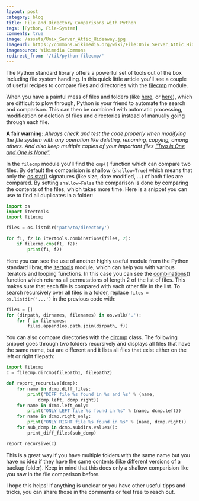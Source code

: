 ```yaml
---
layout: post
category: blog
title: File and Directory Comparisons with Python
tags: [Python, File-System]
comments: true
image: /assets/Unix_Server_Attic_Hideaway.jpg
imageurl: https://commons.wikimedia.org/wiki/File:Unix_Server_Attic_Hideaway.jpeg
imagesource: Wikimedia Commons
redirect_from: '/til/python-filecmp/'
---
```


The Python standard library offers a powerful set of tools out of the box including file system handling. In this quick little article you'll see a couple of useful recipes to compare files and directories with the [filecmp](https://docs.python.org/3/library/filecmp.html) module.

When you have a painful mess of files and folders (like [here](https://xkcd.com/1360/), or [here](https://xkcd.com/1459/)), which are difficult to plow through, Python is your friend to automate the search and comparison. This can then be combined with automatic processing, modification or deletion of files and directories instead of manually going through each file. 

__A fair warning:__ _Always check and test the code properly when modifying the file system with any operation like deleting, renaming, copying, among others. And also keep multiple copies of your important files ["Two is One and One is None"](https://www.forbes.com/sites/work-in-progress/2011/06/21/two-is-one-and-one-is-none/)._

In the `filecmp` module you'll find the `cmp()` function which can compare two files. By default the comparision is shallow (`shallow=True`) which means that only the [os.stat()](https://docs.python.org/3/library/os.html#os.stat) signatures (like size, date modified, ...) of both files are compared. By setting `shallow=False` the comparison is done by comparing the contents of the files, which takes more time. Here is a snippet you can use to find all duplicates in a folder:

```python
import os
import itertools
import filecmp

files = os.listdir('path/to/directory')

for f1, f2 in itertools.combinations(files, 2):
    if filecmp.cmp(f1, f2):
        print(f1, f2)
```

Here you can see the use of another highly useful module from the Python standard librar, the [itertools](https://docs.python.org/3/library/itertools.html) module, which can help you with various iterators and looping functions. In this case you can see the [combinations()](https://docs.python.org/3/library/itertools.html#itertools.combinations) function which returns all permutations of length 2 of the list of files. This makes sure that each file is compared with each other file in the list. To search recursively over all files in a folder, replace `files = os.listdir('...')` in the previous code with: 

```python
files = []
for (dirpath, dirnames, filenames) in os.walk('.'):
    for f in filenames:
        files.append(os.path.join(dirpath, f))
```

You can also compare directories with the [dircmp](https://docs.python.org/3/library/filecmp.html#the-dircmp-class) class. The following snippet goes through two folders recursively and displays all files that have the same name, but are different and it lists all files that exist either on the left or right filepath:

```python
import filecmp
c = filecmp.dircmp(filepath1, filepath2)

def report_recursive(dcmp):
    for name in dcmp.diff_files:
        print("DIFF file %s found in %s and %s" % (name, 
            dcmp.left, dcmp.right))
    for name in dcmp.left_only:
        print("ONLY LEFT file %s found in %s" % (name, dcmp.left))
    for name in dcmp.right_only:
        print("ONLY RIGHT file %s found in %s" % (name, dcmp.right))
    for sub_dcmp in dcmp.subdirs.values():
        print_diff_files(sub_dcmp)

report_recursive(c)
```

This is a great way if you have multiple folders with the same name but you have no idea if they have the same contents (like different versions of a backup folder). Keep in mind that this does only a shallow comparision like you saw in the file comparison before.

I hope this helps! If anything is unclear or you have other useful tipps and tricks, you can share those in the comments or feel free to reach out.

